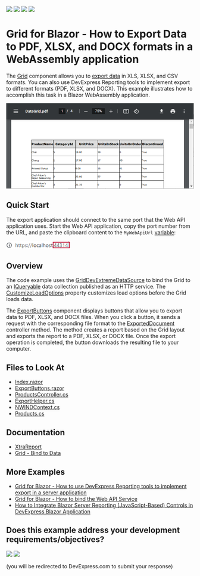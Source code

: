 <!-- default badges list -->
![](https://img.shields.io/endpoint?url=https://codecentral.devexpress.com/api/v1/VersionRange/236017943/24.2.1%2B)
[![](https://img.shields.io/badge/Open_in_DevExpress_Support_Center-FF7200?style=flat-square&logo=DevExpress&logoColor=white)](https://supportcenter.devexpress.com/ticket/details/T854758)
[![](https://img.shields.io/badge/📖_How_to_use_DevExpress_Examples-e9f6fc?style=flat-square)](https://docs.devexpress.com/GeneralInformation/403183)
[![](https://img.shields.io/badge/💬_Leave_Feedback-feecdd?style=flat-square)](#does-this-example-address-your-development-requirementsobjectives)
<!-- default badges end -->

# Grid for Blazor - How to Export Data to PDF, XLSX, and DOCX formats in a WebAssembly application

The [Grid](https://docs.devexpress.com/Blazor/403143/grid) component allows you to [export data](https://demos.devexpress.com/blazor/Grid/Export/DataAwareExport) in XLS, XLSX, and CSV formats. You can also use DevExpress Reporting tools to implement export to different formats (PDF, XLSX, and DOCX). This example illustrates how to accomplish this task in a Blazor WebAssembly application.

![Exported PDF](images/exported-pdf.png)

## Quick Start

The export application should connect to the same port that the Web API application uses. Start the Web API application, copy the port number from the URL, and paste the clipboard content to the `MyWebApiUrl` [variable](./CS/DxDataGridExportingWithReportsClientBlazor/Pages/Index.razor#L27):

![Localhost Port](images/localhost-port.png)

## Overview

The code example uses the [GridDevExtremeDataSource](https://docs.devexpress.com/Blazor/DevExpress.Blazor.GridDevExtremeDataSource-1) to bind the Grid to an [IQueryable<T>](https://docs.microsoft.com/en-us/dotnet/api/system.linq.iqueryable-1) data collection published as an HTTP service. The [CustomizeLoadOptions](https://docs.devexpress.com/Blazor/DevExpress.Blazor.GridDevExtremeDataSource-1.CustomizeLoadOptions) property customizes load options before the Grid loads data.

The [ExportButtons](./CS/DxDataGridExportingWithReportsClientBlazor/Shared/ExportButtons.razor) component displays buttons that allow you to export data to PDF, XLSX, and DOCX files. When you click a button, it sends a request with the corresponding file format to the [ExportedDocument](./CS/DataSourceWebApi/Controllers/ProductsController.cs#L34) controller method. The method creates a report based on the Grid layout and exports the report to a PDF, XLSX, or DOCX file. Once the export operation is completed, the button downloads the resulting file to your computer.

<!-- default file list -->

## Files to Look At

* [Index.razor](./CS/DxDataGridExportingWithReportsClientBlazor/Pages/Index.razor)
* [ExportButtons.razor](./CS/DxDataGridExportingWithReportsClientBlazor/Shared/ExportButtons.razor)
* [ProductsController.cs](./CS/DataSourceWebApi/Controllers/ProductsController.cs)
* [ExportHelper.cs](./CS/DataSourceWebApi/Services/ExportHelper.cs)
* [NWINDContext.cs](./CS/DataSourceWebApi/Models/NWINDContext.cs)
* [Products.cs](./CS/DataSourceWebApi/Models/Products.cs)

<!-- default file list end -->

## Documentation

* [XtraReport](https://docs.devexpress.com/XtraReports/DevExpress.XtraReports.UI.XtraReport)
* [Grid - Bind to Data](https://docs.devexpress.com/Blazor/403737/components/grid/bind-to-data)

## More Examples

* [Grid for Blazor - How to use DevExpress Reporting tools to implement export in a server application](https://github.com/DevExpress-Examples/blazor-server-dxgrid-export)
* [Grid for Blazor - How to bind the Web API Service](https://github.com/DevExpress-Examples/blazor-DxGrid-Bind-To-Web-Api-Service)
* [How to Integrate Blazor Server Reporting (JavaScript-Based) Controls in DevExpress Blazor Application](https://github.com/DevExpress-Examples/Reporting-Blazor-Getting-Started)
<!-- feedback -->
## Does this example address your development requirements/objectives?

[<img src="https://www.devexpress.com/support/examples/i/yes-button.svg"/>](https://www.devexpress.com/support/examples/survey.xml?utm_source=github&utm_campaign=blazor-webassembly-dxgrid-export&~~~was_helpful=yes) [<img src="https://www.devexpress.com/support/examples/i/no-button.svg"/>](https://www.devexpress.com/support/examples/survey.xml?utm_source=github&utm_campaign=blazor-webassembly-dxgrid-export&~~~was_helpful=no)

(you will be redirected to DevExpress.com to submit your response)
<!-- feedback end -->
